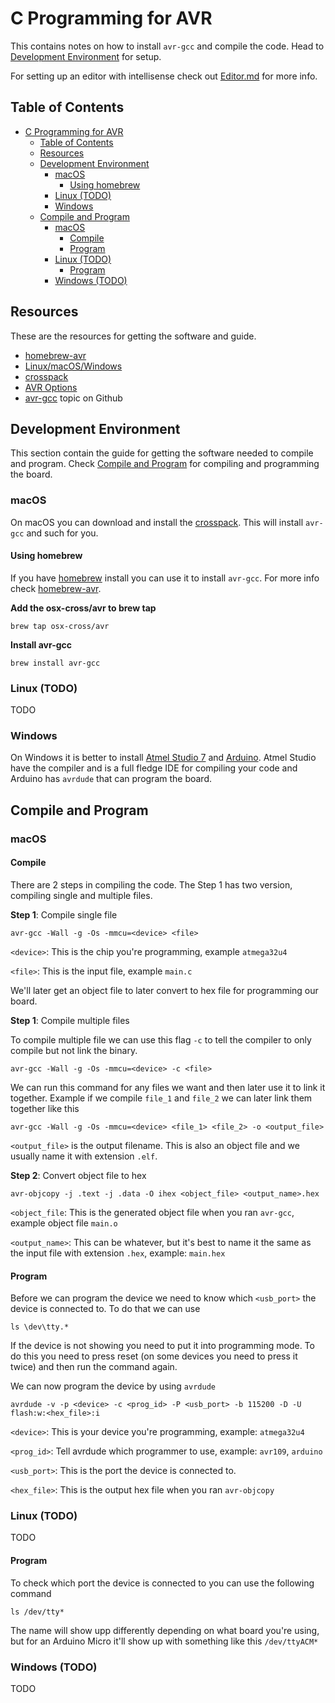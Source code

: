 # C Programming for AVR

This contains notes on how to install `avr-gcc` and compile the code. Head to [Development Environment](#development-environment) for setup.

For setting up an editor with intellisense check out [Editor.md](/C/Editor.md) for more info.

## Table of Contents

- [C Programming for AVR](#c-programming-for-avr)
  - [Table of Contents](#table-of-contents)
  - [Resources](#resources)
  - [Development Environment](#development-environment)
    - [macOS](#macos)
      - [Using homebrew](#using-homebrew)
    - [Linux (TODO)](#linux-todo)
    - [Windows](#windows)
  - [Compile and Program](#compile-and-program)
    - [macOS](#macos-1)
      - [Compile](#compile)
      - [Program](#program)
    - [Linux (TODO)](#linux-todo-1)
      - [Program](#program-1)
    - [Windows (TODO)](#windows-todo)

## Resources

These are the resources for getting the software and guide.

- [homebrew-avr](https://github.com/osx-cross/homebrew-avr)
- [Linux/macOS/Windows](https://blog.podkalicki.com/how-to-compile-and-burn-the-code-to-avr-chip-on-linuxmacosxwindows/)
- [crosspack](https://www.obdev.at/products/crosspack/index.html)
- [AVR Options](https://gcc.gnu.org/onlinedocs/gcc/AVR-Options.html#AVR-Options)
- [avr-gcc](https://github.com/topics/avr-gcc) topic on Github

## Development Environment

This section contain the guide for getting the software needed to compile and program. Check [Compile and Program](#compile-and-program) for compiling and programming the board.

### macOS

On macOS you can download and install the [crosspack](https://www.obdev.at/products/crosspack/index.html). This will install `avr-gcc` and such for you.

#### Using homebrew

If you have [homebrew](https://brew.sh) install you can use it to install `avr-gcc`. For more info check [homebrew-avr](https://github.com/osx-cross/homebrew-avr).

**Add the osx-cross/avr to brew tap**

```
brew tap osx-cross/avr
```

**Install avr-gcc**

```
brew install avr-gcc
```

### Linux (TODO)

TODO

### Windows

On Windows it is better to install [Atmel Studio 7](https://www.microchip.com/mplab/microchip-studio) and [Arduino](https://www.arduino.cc). Atmel Studio have the compiler and is a full fledge IDE for compiling your code and Arduino has `avrdude` that can program the board.

## Compile and Program

### macOS

#### Compile

There are 2 steps in compiling the code. The Step 1 has two version, compiling single and multiple files.

**Step 1**: Compile single file

```
avr-gcc -Wall -g -Os -mmcu=<device> <file>
```

`<device>`: This is the chip you're programming, example `atmega32u4`

`<file>`: This is the input file, example `main.c`

We'll later get an object file to later convert to hex file for programming our board.

**Step 1**: Compile multiple files

To compile multiple file we can use this flag `-c` to tell the compiler to only compile but not link the binary.

```
avr-gcc -Wall -g -Os -mmcu=<device> -c <file>
```

We can run this command for any files we want and then later use it to link it together. Example if we compile `file_1` and `file_2` we can later link them together like this

```
avr-gcc -Wall -g -Os -mmcu=<device> <file_1> <file_2> -o <output_file>
```

`<output_file>` is the output filename. This is also an object file and we usually name it with extension `.elf`.

**Step 2**: Convert object file to hex

```
avr-objcopy -j .text -j .data -O ihex <object_file> <output_name>.hex
```

`<object_file`: This is the generated object file when you ran `avr-gcc`, example object file `main.o`

`<output_name>`: This can be whatever, but it's best to name it the same as the input file with extension `.hex`, example: `main.hex`

#### Program

Before we can program the device we need to know which `<usb_port>` the device is connected to. To do that we can use 

```
ls \dev\tty.*
```

If the device is not showing you need to put it into programming mode. To do this you need to press reset (on some devices you need to press it twice) and then run the command again.

We can now program the device by using `avrdude`

```
avrdude -v -p <device> -c <prog_id> -P <usb_port> -b 115200 -D -U flash:w:<hex_file>:i
```

`<device>`: This is your device you're programming, example: `atmega32u4`

`<prog_id>`: Tell avrdude which programmer to use, example: `avr109`, `arduino`

`<usb_port>`: This is the port the device is connected to.

`<hex_file>`: This is the output hex file when you ran `avr-objcopy`

### Linux (TODO)

TODO

#### Program

To check which port the device is connected to you can use the following command

```
ls /dev/tty*
```

The name will show upp differently depending on what board you're using, but for an Arduino Micro it'll show up with something like this `/dev/ttyACM*`

### Windows (TODO)

TODO